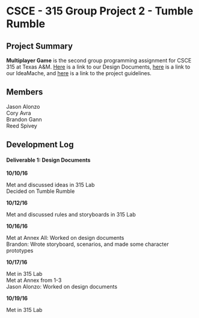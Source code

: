 # CSCE - 315 Group Project 2 - Tumble Rumble

## Project Summary

**Multiplayer Game** is the second group programming assignment for CSCE 315 at Texas A&M. [Here](https://docs.google.com/document/d/1BeEMBn4f1MeWA3jVzjUNd0Jw-hCdaoTh7SGW8L-iiic/edit?usp=sharing) is a link to our Design Documents, [here](https://ideamache.ecologylab.net/v/UpeGkSj1X9/) is a link to our IdeaMache, and [here](https://docs.google.com/document/d/187NokR-hFrJIfcoUGKmY0hIjT9iMJpOtQUEcyDtSB7k/edit) is a link to the project guidelines. 

## Members
Jason Alonzo<br>
Cory Avra<br>
Brandon Gann<br>
Reed Spivey<br>

## Development Log

#### Deliverable 1: Design Documents

**10/10/16**

Met and discussed ideas in 315 Lab<br/>
Decided on Tumble Rumble <br/>

**10/12/16**

Met and discussed rules and storyboards in 315 Lab<br/>

**10/16/16**

Met at Annex
All: Worked on design documents<br/>
Brandon: Wrote storyboard, scenarios, and made some character prototypes

**10/17/16**

Met in 315 Lab<br/>
Met at Annex from 1-3<br/>
Jason Alonzo: Worked on design documents

**10/19/16**

Met in 315 Lab<br>
